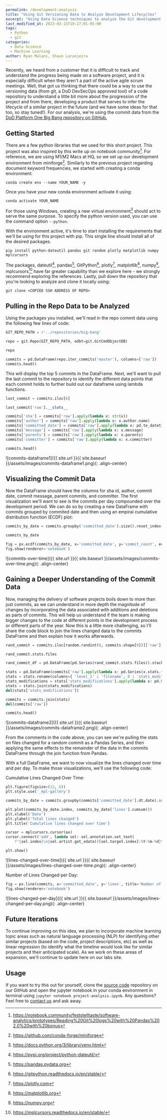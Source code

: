 ```yaml
---
permalink: /development-analysis
title: "Using Git Versioning Data to Analyze Development Lifecycles"
excerpt: "Using Data Science techniques to analyze the Git development progression of DoD Platform One."
last_modified_at: 2023-03-15T10:27:01-05:00
tags:
  - Python
  - git
categories:
  - Data Science
  - Machine Learning
author: Ryan Malani, Shaun Laranjeira
---
```


Recently, we heard from a customer that it is difficult to track and understand the progress being made on a software project, and it is especially difficult when they aren't a part of the active agile scrum meetings. Well, that got us thinking that there could be a way to use the versioning data (from git, a DoD DevSecOps approved tool) of a code repository to understand a little bit more about the progression of the project and from there, developing a product that serves to infer the lifecycle of a similar project in the future (and we have some ideas for that too, so stay tuned!). For our analysis, we're using the commit data from the [DoD Platform One Big Bang repository on GitHub.](https://github.com/DoD-Platform-One/big-bang)

## Getting Started

There are a few python libraries that we used for this short project. This project was also inspired by this write up on notebook community[^1]. For reference, we are using M1/M2 Macs at HQ, so we set up our development environment from miniforge[^2]. Similarly to the previous project regarding document keyword frequencies, we started with creating a conda environment:

[^1]: <https://notebook.community/feststelltaste/software-analytics/prototypes/Reading%20Git%20logs%20with%20Pandas%202.0%20with%20bonus>
[^2]: <https://github.com/conda-forge/miniforge>

```
conda create env --name YOUR_NAME -y
```

Once you have your new conda environment activate it using:

```
conda activate YOUR_NAME
```

For those using Windows, creating a new virtual environment[^3] should act to serve the same purpose. To specify the python version used, you can use the command option ```--python```.

With the environment active, it's time to start installing the requirements that we'll be using for this project with pip. This single line should install all of the desired packages.

[^3]: <https://docs.python.org/3/library/venv.html>

```
pip install python-dateutil pandas git random plotly matplotlib numpy mplcursors
```

The packages, dateutil[^4], pandas[^5], GitPython[^6], plotly[^7], matplotlib[^8], numpy[^9], mplcursors[^10] have far greater capability than we explore here - we strongly recommend exploring the references. Lastly, pull down the repository that you're looking to analyze and clone it locally using:

[^4]: <https://pypi.org/project/python-dateutil/>
[^5]: <https://pandas.pydata.org>
[^6]: <https://gitpython.readthedocs.io/en/stable/>
[^7]: <https://plotly.com>
[^8]: <https://matplotlib.org>
[^9]: <https://numpy.org>
[^10]: <https://mplcursors.readthedocs.io/en/stable/>

```
git clone <COPIED SSH ADDRESS OF REPO>
```

## Pulling in the Repo Data to be Analyzed

Using the packages you installed, we'll read in the repo commit data using the following few lines of code:

```python
GIT_REPO_PATH = r'../repositories/big-bang'

repo = git.Repo(GIT_REPO_PATH, odbt=git.GitCmdObjectDB)

repo

commits = pd.DataFrame(repo.iter_commits('master'), columns=['raw'])
commits.head()
```

This will display the top 5 commits in the DataFrame. Next, we'll want to pull the last commit to the repository to identify the different data points that each commit holds to further build out our dataframe using lambda functions.

```python
last_commit = commits.iloc[0]

last_commit['raw'].__slots__

commits['sha'] = commits['raw'].apply(lambda x: str(x))
commits['author'] = commits['raw'].apply(lambda x: x.author.name)
commits['committed_date'] = commits['raw'].apply(lambda x: pd.to_datetime(x.committed_datetime, utc=True))
commits['message'] = commits['raw'].apply(lambda x: x.message)
commits['parents'] = commits['raw'].apply(lambda x: x.parents)
commits['committer'] = commits['raw'].apply(lambda x: x.committer)

commits.head()
```

![commits-dataframe1]({{ site.url }}{{ site.baseurl }}/assets/images/commits-dataframe1.png){: .align-center}

## Visualizing the Commit Data

Now the DataFrame should have the columns for sha id, author, commit date, commit message, parent commits, and committer. The first visualization we'll want to see is the commits per day compounded over the development period. We can do so by creating a new DataFrame with commits grouped by commited date and then using an empiral cumulative distribution function (ECDF) plot:

```python
commits_by_date = commits.groupby('committed_date').size().reset_index(name='commit_count')

commits_by_date

fig = px.ecdf(commits_by_date, x='committed_date', y='commit_count', ecdfnorm=None)
fig.show(renderer='notebook')
```

![commits-over-time]({{ site.url }}{{ site.baseurl }}/assets/images/commits-over-time.png){: .align-center}

## Gaining a Deeper Understanding of the Commit Data

Now, managing the delivery of software projects boils down to more than just commits, as we can understand in more depth the magnitude of changes by incorporating the data associated with additions and deletions as parts of commits. This will help us understand if the team is making bigger changes to the code at different points in the development process or different parts of the year. Now this is a little more challenging, so I'll share the code block to join the lines changed data to the commits DataFrame and then explain how it works afterwards.

```python
rand_commit = commits.iloc[random.randint(0, commits.shape[0])]['raw']

rand_commit.stats.files

rand_commit_df = pd.DataFrame(pd.Series(rand_commit.stats.files)).stack()

stats = pd.DataFrame(commits['raw'].apply(lambda x: pd.Series(x.stats.files, dtype=object)).stack()).reset_index(level=1)
stats = stats.rename(columns={ 'level_1' : 'filename', 0 : 'stats_modifications'})
stats_modifications = stats['stats_modifications'].apply(lambda x: pd.Series(x))
stats = stats.join(stats_modifications)
del(stats['stats_modifications'])

commits = commits.join(stats)
del(commits['raw'])

commits.head()
```

![commits-dataframe2]({{ site.url }}{{ site.baseurl }}/assets/images/commits-dataframe2.png){: .align-center}

From the comments in the code above, you can see we're pulling the stats on files changed for a random commit as a Pandas Series, and then applying the same effects to the remainder of the data in the commits DataFrame through the join function from Pandas. 

With a full DataFrame, we want to now visualize the lines changed over time and per day. To make those visualizations, we'll use the following code:

Cumulative Lines Changed Over Time:

```python
plt.figure(figsize=(12, 6))
plt.style.use('_mpl-gallery')

commits_by_date = commits.groupby(commits['committed_date'].dt.date).sum(numeric_only=True)

plt.plot(commits_by_date.index, commits_by_date['lines'].cumsum())
plt.xlabel('Date')
plt.ylabel('Total lines changed')
plt.title('Cumulative lines changed over time')

cursor = mplcursors.cursor(ax)
cursor.connect('add', lambda sel: sel.annotation.set_text(
    f"{sel.index}\n{sel.artist.get_xdata()[sel.target.index]:%Y-%m-%d}\n{sel.target[sel.index]:.0f} lines changed"))

plt.show()
```

![lines-changed-over-time]({{ site.url }}{{ site.baseurl }}/assets/images/lines-changed-over-time.png){: .align-center}

Number of Lines Changed per Day:

```python
fig = px.line(commits, x='committed_date', y='lines', title='Number of Lines Changed per Day')
fig.show(renderer='notebook')
```

![lines-changed-per-day]({{ site.url }}{{ site.baseurl }}/assets/images/lines-changed-per-day.png){: .align-center}

## Future Iterations

To continue improving on this idea, we plan to incorporate machine learning topic areas such as natural language processing (NLP) for identifying other similar projects (based on the code, project descriptions, etc) as well as linear regression (to identify what the timeline would look like for similar projects and their anticipated scale). As we work on these areas of expansion, we'll continue to update here on our labs site.

## Usage

If you want to try this out for yourself, clone the [source code](https://github.com/INflow-Federal/project-analysis) repository on our GitHub and open the jupyter notebook in your conda environment in terminal using `jupyter notebook project-analysis.ipynb`. Any questions? Feel free to [contact us](mailto:labs@inflowfed.com) and ask away.
